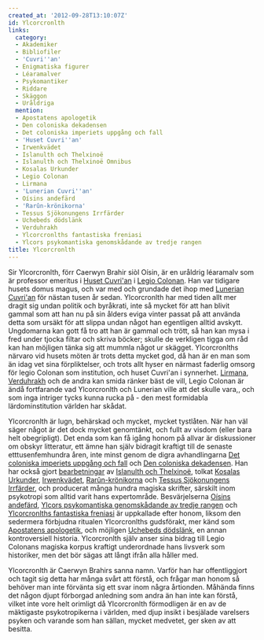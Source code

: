 ```yaml
---
created_at: '2012-09-28T13:10:07Z'
id: Ylcorcronlth
links:
  category:
  - Akademiker
  - Bibliofiler
  - 'Cuvri''an'
  - Enigmatiska figurer
  - Léaramalver
  - Psykomantiker
  - Riddare
  - Skäggon
  - Uråldriga
  mention:
  - Apostatens apologetik
  - Den coloniska dekadensen
  - Det coloniska imperiets uppgång och fall
  - 'Huset Cuvri''an'
  - Irwenkvädet
  - Islanulth och Thelxinoë
  - Islanulth och Thelxinoë Omnibus
  - Kosalas Urkunder
  - Legio Colonan
  - Lirmana
  - 'Lunerian Cuvri''an'
  - Oísins andefärd
  - 'Rarûn-krönikorna'
  - Tessus Sjökonungens Irrfärder
  - Uchebeds dödslänk
  - Verduhrakh
  - Ylcorcronlths fantastiska freniasi
  - Ylcors psykomantiska genomskådande av tredje rangen
title: Ylcorcronlth
---
```


Sir Ylcorcronlth, förr Caerwyn Brahir siòl Oísin, är en uråldrig léaramalv som är professor emeritus
i [Huset Cuvri'an] i [Legio Colonan]. Han var tidigare husets domus magus, och var med och grundade
det ihop med [Lunerian Cuvri'an] för nästan tusen år sedan. Ylcorcronlth har med tiden allt mer
dragit sig undan politik och byråkrati, inte så mycket för att han blivit gammal som att han nu på
sin ålders eviga vinter passat på att använda detta som ursäkt för att slippa undan något han
egentligen alltid avskytt. Ungdomarna kan gott få tro att han är gammal och trött, så han kan mysa i
fred under tjocka filtar och skriva böcker; skulle de verkligen tigga om råd kan han möjligen tänka
sig att mummla något ur skägget. Ylcorcronlths närvaro vid husets möten är trots detta mycket god,
då han är en man som än idag vet sina förpliktelser, och trots allt hyser en närmast faderlig omsorg
för legio Colonan som institution, och huset Cuvri'an i synnerhet. [Lirmana], [Verduhrakh] och de
andra kan smida ränker bäst de vill, Legio Colonan är ändå fortfarande vad Ylcorcronlth och Lunerian
ville att det skulle vara,, och som inga intriger tycks kunna rucka på - den mest formidabla
lärdominstitution världen har skådat.

Ylcorcronlth är lugn, behärskad och mycket, mycket tystlåten. När han väl säger något är det dock
mycket genomtänkt, och fullt av visdom (eller bara helt obegripligt). Det enda som kan få igång
honom på allvar är diskussioner om obskyr litteratur, ett ämne han själv bidragit kraftigt till de
senaste etttusenfemhundra åren, inte minst genom de digra avhandlingarna [Det coloniska imperiets
uppgång och fall] och [Den coloniska dekadensen]. Han har också gjort [bearbetningar] av [Islanulth
och Thelxinoë], tolkat [Kosalas Urkunder], [Irwenkvädet], [Rarûn-krönikorna] och [Tessus
Sjökonungens Irrfärder], och producerat många hundra magiska skrifter, särskilt inom psykotropi som
alltid varit hans expertområde. Besvärjelserna [Oísins andefärd], [Ylcors psykomantiska
genomskådande av tredje rangen] och [Ylcorcronlths fantastiska freniasi] är uppkallade efter honom,
liksom den sedermera förbjudna ritualen Ylcorcronlths gudsförakt, mer känd som [Apostatens
apologetik], och möjligen [Uchebeds dödslänk], en annan kontroversiell historia. Ylcorcronlth själv
anser sina bidrag till Legio Colonans magiska korpus kraftigt underordnade hans livsverk som
historiker, men det bör sägas att långt ifrån alla håller med.

Ylcorcronlth är Caerwyn Brahirs sanna namn. Varför han har offentliggjort och tagit sig detta har
många svårt att förstå, och frågar man honom så behöver man inte förvänta sig ett svar inom några
årtionden. Måhända finns det någon djupt förborgad anledning som andra än han inte kan förstå,
vilket inte vore helt orimligt då Ylcorcronlth förmodligen är en av de mäktigaste psykotropikerna i
världen, med djup insikt i besjälade varelsers psyken och varande som han sällan, mycket medvetet,
ger sken av att besitta.

  [Huset Cuvri'an]: Huset_Cuvrian
  [Legio Colonan]: Legio_Colonan
  [Lunerian Cuvri'an]: Lunerian_Cuvrian
  [Lirmana]: Lirmana
  [Verduhrakh]: Verduhrakh
  [Det coloniska imperiets uppgång och fall]: Det_coloniska_imperiets_uppgång_och_fall
  [Den coloniska dekadensen]: Den_coloniska_dekadensen
  [bearbetningar]: Islanulth_och_Thelxinoë_Omnibus
  [Islanulth och Thelxinoë]: Islanulth_och_Thelxinoë
  [Kosalas Urkunder]: Kosalas_Urkunder
  [Irwenkvädet]: Irwenkvädet
  [Rarûn-krönikorna]: Rarûn-krönikorna
  [Tessus Sjökonungens Irrfärder]: Tessus_Sjökonungens_Irrfärder
  [Oísins andefärd]: Oísins_andefärd
  [Ylcors psykomantiska genomskådande av tredje rangen]: Ylcors_psykomantiska_genomskådande_av_tredje_rangen
  [Ylcorcronlths fantastiska freniasi]: Ylcorcronlths_fantastiska_freniasi
  [Apostatens apologetik]: Apostatens_apologetik
  [Uchebeds dödslänk]: Uchebeds_dödslänk